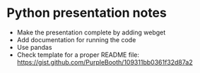 # Python presentation notes

- Make the presentation complete by adding webget
- Add documentation for running the code
- Use pandas
- Check template for a proper README file: https://gist.github.com/PurpleBooth/109311bb0361f32d87a2

